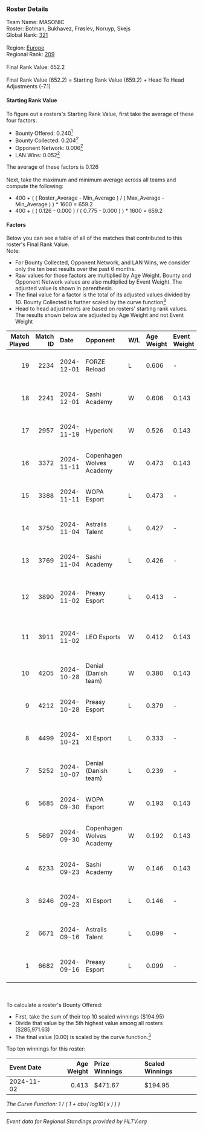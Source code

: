 ### Roster Details<br />
Team Name: MASONIC<br />
Roster: Botman, Bukhavez, Frøslev, Noruyp, Skejs<br />
Global Rank: [321](../../standings_global_2025_02_28.md)<br />
<br />
Region: [Europe]( ../../standings_europe_2025_02_28.md)<br />
Regional Rank: [209]( ../../standings_europe_2025_02_28.md)<br />
<br />
Final Rank Value:  652.2<br />
<br />
Final Rank Value (652.2) = Starting Rank Value (659.2) + Head To Head Adjustments (-7.1)<br />

#### Starting Rank Value<br />
To figure out a rosters's Starting Rank Value, first take the average of these four factors:<br />
- Bounty Offered: 0.240[<sup>1</sup>](#table2)
- Bounty Collected: 0.204[<sup>2</sup>](#table1)
- Opponent Network: 0.006[<sup>2</sup>](#table1)
- LAN Wins: 0.052[<sup>2</sup>](#table1)

The average of these factors is 0.126<br />
<br />
Next, take the maximum and minimum average across all teams and compute the following:<br />
- 400 + ( ( Roster_Average - Min_Average ) / ( Max_Average - Min_Average ) ) * 1600 = 659.2
- 400 + ( ( 0.126 - 0.000 ) / ( 0.775 - 0.000 ) ) * 1600 = 659.2


#### Factors<br />
Below you can see a table of all of the matches that contributed to this roster's Final Rank Value.<br />
Note:<br />

- For Bounty Collected, Opponent Network, and LAN Wins, we consider only the ten best results over the past 6 months.
- Raw values for those factors are multiplied by Age Weight. Bounty and Opponent Network values are also multiplied by Event Weight. The adjusted value is shown in parenthesis.
- The final value for a factor is the total of its adjusted values divided by 10. Bounty Collected is further scaled by the curve function[<sup>3</sup>](#curveFunction)
- Head to head adjustments are based on rosters' starting rank values. The results shown below are adjusted by Age Weight and not Event Weight
<span id="table1"></span><br />


| Match Played | Match ID | Date       | Opponent                  | W/L | Age Weight | Event Weight | Bounty Collected | Opponent Network | LAN Wins  | H2H Adj. | Roster                                              |
| -: | -: | :- | :- | :- | :- | :- | :- | :- | :- | -: | :- |
|           19 |     2234 | 2024-12-01 | FORZE Reload              | L   | 0.606      | -            | -                | -                | -         |    -3.77 | Botman, Bukhavez, Frøslev, Noruyp, Skejs            |
|           18 |     2241 | 2024-12-01 | Sashi Academy             | W   | 0.606      | 0.143        | 0.001 (0.000)    | 0.310 (0.027)    | 0 (0.000) |    11.24 | Botman, Bukhavez, Frøslev, Noruyp, Skejs            |
|           17 |     2957 | 2024-11-19 | HyperioN                  | W   | 0.526      | 0.143        | 0.000 (0.000)    | 0.000 (0.000)    | 0 (0.000) |     3.38 | Botman, Frøslev, NoProblemGuy, Noruyp, Patti        |
|           16 |     3372 | 2024-11-11 | Copenhagen Wolves Academy | W   | 0.473      | 0.143        | 0.000 (0.000)    | 0.000 (0.000)    | 0 (0.000) |     2.87 | Botman, Frøslev, NoProblemGuy, Noruyp, Patti        |
|           15 |     3388 | 2024-11-11 | WOPA Esport               | L   | 0.473      | -            | -                | -                | -         |    -3.44 | Botman, Frøslev, NoProblemGuy, Noruyp, Patti        |
|           14 |     3750 | 2024-11-04 | Astralis Talent           | L   | 0.427      | -            | -                | -                | -         |    -5.00 | Botman, Frøslev, NoProblemGuy, Noruyp, Patti        |
|           13 |     3769 | 2024-11-04 | Sashi Academy             | L   | 0.426      | -            | -                | -                | -         |    -5.95 | Botman, Frøslev, NoProblemGuy, Noruyp, Patti        |
|           12 |     3890 | 2024-11-02 | Preasy Esport             | L   | 0.413      | -            | -                | -                | -         |    -3.90 | Botman, FrekaFiskeNN, Frøslev, NoProblemGuy, Noruyp |
|           11 |     3911 | 2024-11-02 | LEO Esports               | W   | 0.412      | 0.143        | 0.000 (0.000)    | 0.000 (0.000)    | 1 (0.412) |     2.51 | Botman, FrekaFiskeNN, Frøslev, NoProblemGuy, Noruyp |
|           10 |     4205 | 2024-10-28 | Denial (Danish team)      | W   | 0.380      | 0.143        | 0.001 (0.000)    | 0.114 (0.006)    | 0 (0.000) |     6.25 | Botman, Frøslev, NoProblemGuy, Noruyp, Patti        |
|            9 |     4212 | 2024-10-28 | Preasy Esport             | L   | 0.379      | -            | -                | -                | -         |    -3.50 | Botman, Frøslev, NoProblemGuy, Noruyp, Patti        |
|            8 |     4499 | 2024-10-21 | XI Esport                 | L   | 0.333      | -            | -                | -                | -         |    -7.07 | Botman, Frøslev, NoProblemGuy, Noruyp, Patti        |
|            7 |     5252 | 2024-10-07 | Denial (Danish team)      | L   | 0.239      | -            | -                | -                | -         |    -3.72 | Botman, Frøslev, NoProblemGuy, Noruyp, Patti        |
|            6 |     5685 | 2024-09-30 | WOPA Esport               | W   | 0.193      | 0.143        | 0.037 (0.001)    | 0.845 (0.023)    | 0 (0.000) |     4.48 | Botman, Frøslev, NoProblemGuy, Noruyp, Patti        |
|            5 |     5697 | 2024-09-30 | Copenhagen Wolves Academy | W   | 0.192      | 0.143        | 0.000 (0.000)    | 0.000 (0.000)    | 0 (0.000) |     1.16 | Botman, Frøslev, NoProblemGuy, Noruyp, Patti        |
|            4 |     6233 | 2024-09-23 | Sashi Academy             | W   | 0.146      | 0.143        | 0.001 (0.000)    | 0.310 (0.006)    | 0 (0.000) |     2.59 | Botman, Frøslev, NoProblemGuy, Noruyp, Patti        |
|            3 |     6246 | 2024-09-23 | XI Esport                 | L   | 0.146      | -            | -                | -                | -         |    -3.20 | Botman, Frøslev, NoProblemGuy, Noruyp, Patti        |
|            2 |     6671 | 2024-09-16 | Astralis Talent           | L   | 0.099      | -            | -                | -                | -         |    -1.13 | Botman, Frøslev, NoProblemGuy, Noruyp, Patti        |
|            1 |     6682 | 2024-09-16 | Preasy Esport             | L   | 0.099      | -            | -                | -                | -         |    -0.87 | Botman, Frøslev, NoProblemGuy, Noruyp, Patti        |

<br />
<span id="table2"></span><br />
To calculate a roster's Bounty Offered:<br />

- First, take the sum of their top 10 scaled winnings ($194.95)
- Divide that value by the 5th highest value among all rosters ($285,971.63)
- The final value (0.00) is scaled by the curve function.[<sup>3</sup>](#curveFunction)

Top ten winnings for this roster:<br />

| Event Date | Age Weight | Prize Winnings | Scaled Winnings |
| :- | -: | :- | :- |
| 2024-11-02 |      0.413 | $471.67        | $194.95         |


<span id="curveFunction"></span>_The Curve Function: 1 / ( 1 + abs( log10( x ) ) )_<br />

---
_Event data for Regional Standings provided by HLTV.org_<br />
